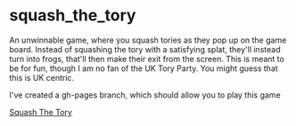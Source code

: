 # squash_the_tory

An unwinnable game, where you squash tories as they pop up on the game board. 
Instead of squashing the tory with a satisfying splat, they'll instead turn into frogs, 
that'll then make their exit from the screen.  This is meant to be for fun, though I am no fan of the UK Tory Party.
You might guess that this is UK centric.

I've created a gh-pages branch, which should allow you to play this game

[Squash The Tory](https://orgsea.github.io/squash_the_tory/)
